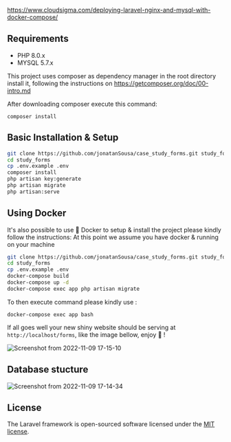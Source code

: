 
https://www.cloudsigma.com/deploying-laravel-nginx-and-mysql-with-docker-compose/

## Requirements
- PHP 8.0.x
- MYSQL 5.7.x

This project  uses composer as dependency manager in the root directory install it,
following the instructions on https://getcomposer.org/doc/00-intro.md

After downloading composer execute this command:
```
composer install
```

## Basic Installation & Setup

```bash
git clone https://github.com/jonatanSousa/case_study_forms.git study_forms
cd study_forms
cp .env.example .env
composer install
php artisan key:generate
php artisan migrate
php artisan:serve
```

## Using Docker

It's also possible to use 🐳 Docker to setup & install the project please kindly follow the instructions:
At this point we assume you have docker & running on your machine

```bash
git clone https://github.com/jonatanSousa/case_study_forms.git study_forms
cd study_forms
cp .env.example .env
docker-compose build
docker-compose up -d
docker-compose exec app php artisan migrate
```

To then execute command please kindly use :
```
docker-compose exec app bash
```

If all goes well your new shiny website should be serving at ``http://localhost/forms``, like the image bellow, enjoy 🎉 !

![Screenshot from 2022-11-09 17-15-10](https://user-images.githubusercontent.com/35583616/200897112-c1030650-87f7-46e3-978c-5988dd61f39d.png)

## Database stucture 

![Screenshot from 2022-11-09 17-14-34](https://user-images.githubusercontent.com/35583616/200897138-f85db7ed-5761-4d5f-93fc-fc14f00a2765.png)

## License

The Laravel framework is open-sourced software licensed under the [MIT license](https://opensource.org/licenses/MIT).


